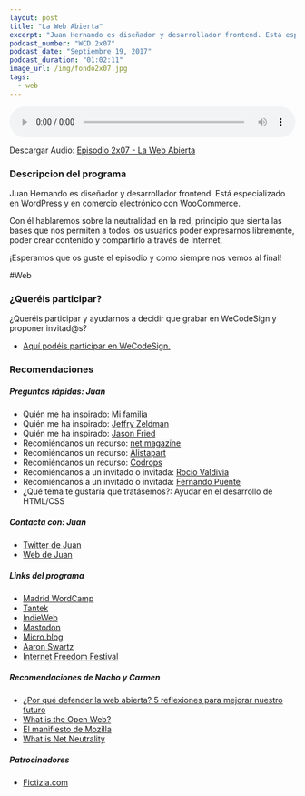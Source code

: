 ```yaml
---
layout: post
title: "La Web Abierta"
excerpt: "Juan Hernando es diseñador y desarrollador frontend. Está especializado en WordPress y en comercio electrónico con WooCommerce."
podcast_number: "WCD 2x07"
podcast_date: "Septiembre 19, 2017"
podcast_duration: "01:02:11"
image_url: /img/fondo2x07.jpg
tags: 
  - web
---
```


<audio src="http://www.podtrac.com/pts/redirect.mp3/archive.org/download/WCD-2x07/WeCodeSign%202x07%20-%20La%20Web%20Abierta.mp3" preload="auto" controls style="width: 100%;">
  <p>Tu navegador no implementa el elemento audio</p>
</audio>

<p>Descargar Audio: <a href="http://www.podtrac.com/pts/redirect.mp3/archive.org/download/WCD-2x07/WeCodeSign%202x07%20-%20La%20Web%20Abierta.mp3" title="Botón derecho del ratón, luego guardar enlace como...">Episodio 2x07 - La Web Abierta</a></p>

<h3 class="post-title  post-heading">Descripcion del programa</h3>

Juan Hernando es diseñador y desarrollador frontend. Está especializado en WordPress y en comercio electrónico con WooCommerce.

Con él hablaremos sobre la neutralidad en la red, principio que sienta las bases que nos permiten a todos los usuarios poder expresarnos libremente, poder crear contenido y compartirlo a través de Internet.

¡Esperamos que os guste el episodio y como siempre nos vemos al final!
 
<div class="rule"></div>

#Web

<div class="rule"></div>

<h3 class="post-title  post-heading">¿Queréis participar?</h3>

<p>¿Queréis participar y ayudarnos a decidir que grabar en WeCodeSign y proponer invitad@s?</p>

<ul>
  <li class="recomendacion"><a href="https://github.com/WeCodeSign/nuevos-episodios-e-invitades">Aquí podéis participar en WeCodeSign.</a></li>
</ul>

<div class="rule"></div>

<h3 class="post-title  post-heading">Recomendaciones</h3>

##### Preguntas rápidas: Juan

<ul>
  <li class="recomendacion"><span>Quién me ha inspirado: Mi familia</span></li>
  <li class="recomendacion"><span>Quién me ha inspirado: </span><a href="https://twitter.com/zeldman">Jeffry Zeldman</a></li>
  <li class="recomendacion"><span>Quién me ha inspirado: </span> <a href="https://twitter.com/jasonfried?lang=es">Jason Fried</a></li>
  <li class="recomendacion"><span>Recomiéndanos un recurso: </span><a href="http://www.creativebloq.com/net-magazine">net magazine</a></li>
  <li class="recomendacion"><span>Recomiéndanos un recurso: </span><a href="https://alistapart.com/">Alistapart</a></li>
  <li class="recomendacion"><span>Recomiéndanos un recurso: </span><a href="https://tympanus.net/codrops/">Codrops</a></li>
  <li class="recomendacion"><span>Recomiéndanos a un invitado o invitada: </span><a href="https://twitter.com/rociovaldi">Rocío Valdivia</a></li>
  <li class="recomendacion"><span>Recomiéndanos a un invitado o invitada: </span><a href="https://twitter.com/fpuenteonline">Fernando Puente</a></li>
  <li class="recomendacion"><span>¿Qué tema te gustaría que tratásemos?: Ayudar en el desarrollo de HTML/CSS </span></li>
</ul>

##### Contacta con: Juan

<ul>
  <li class="recomendacion"><a href="https://twitter.com/ciudadanoB">Twitter de Juan</a></li>
  <li class="recomendacion"><a href="https://ciudadanob.com/">Web de Juan</a></li>
</ul>

##### Links del programa

<ul>
  <li class="recomendacion"><a href="https://2017.madrid.wordcamp.org/">Madrid WordCamp</a></li>
  <li class="recomendacion"><a href="http://tantek.com">Tantek</a></li>
  <li class="recomendacion"><a href="https://indieweb.org/">IndieWeb</a></li>
  <li class="recomendacion"><a href="https://mastodon.social/about">Mastodon</a></li>
  <li class="recomendacion"><a href="https://micro.blog/">Micro.blog</a></li>
  <li class="recomendacion"><a href="https://en.m.wikipedia.org/wiki/Aaron_Swartz">Aaron Swartz</a></li>
  <li class="recomendacion"><a href="https://internetfreedomfestival.org/">Internet Freedom Festival</a></li>
</ul>

##### Recomendaciones de Nacho y Carmen

<ul>
  <li class="recomendacion"><a href="https://ciudadanob.com/blog/2017/04/24/defender-la-web-abierta-5-reflexiones-mejorar-futuro/">¿Por qué defender la web abierta? 5 reflexiones para mejorar nuestro futuro</a></li>
  <li class="recomendacion"><a href="http://tantek.com/2010/281/b1/what-is-the-open-web">What is the Open Web?</a></li>
  <li class="recomendacion"><a href="https://www.mozilla.org/es-ES/about/manifesto/">El manifiesto de Mozilla</a></li>
  <li class="recomendacion"><a href="https://www.sitepoint.com/why-net-neutrality-matters/">What is Net Neutrality</a></li>
</ul>

##### Patrocinadores

<ul>
  <li class="recomendacion"><a href="http://fictizia.com/">Fictizia.com</a></li>
</ul>